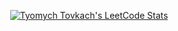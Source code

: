 <p align="center">
  <a href="https://leetcode.com/tyomych-tovkach/" target="_blank">
    <img title="Tyomych Tovkach's LeetCode Stats" alt="Tyomych Tovkach's LeetCode Stats" src="https://leetcard.jacoblin.cool/tyomych-tovkach?theme=light" />
  </a>
</p>